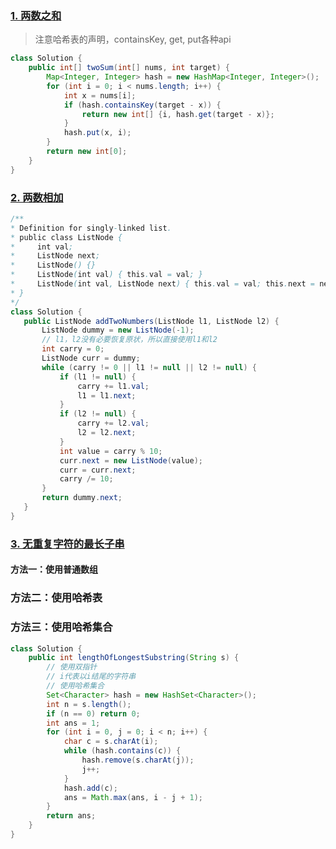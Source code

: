 

### [1. 两数之和](https://leetcode.cn/problems/two-sum/)

> 注意哈希表的声明，containsKey, get, put各种api

```java
class Solution {
    public int[] twoSum(int[] nums, int target) {
        Map<Integer, Integer> hash = new HashMap<Integer, Integer>();
        for (int i = 0; i < nums.length; i++) {
            int x = nums[i];
            if (hash.containsKey(target - x)) {
                return new int[] {i, hash.get(target - x)};
            }
            hash.put(x, i);
        }
        return new int[0];
    }
}
```



### [2. 两数相加](https://leetcode.cn/problems/add-two-numbers/)

 ```java
 /**
 * Definition for singly-linked list.
 * public class ListNode {
 *     int val;
 *     ListNode next;
 *     ListNode() {}
 *     ListNode(int val) { this.val = val; }
 *     ListNode(int val, ListNode next) { this.val = val; this.next = next; }
 * }
 */
class Solution {
    public ListNode addTwoNumbers(ListNode l1, ListNode l2) {
        ListNode dummy = new ListNode(-1);
        // l1，l2没有必要恢复原状，所以直接使用l1和l2
        int carry = 0;
        ListNode curr = dummy;
        while (carry != 0 || l1 != null || l2 != null) {
            if (l1 != null) {
                carry += l1.val;
                l1 = l1.next;
            }
            if (l2 != null) {
                carry += l2.val;
                l2 = l2.next;
            }
            int value = carry % 10;
            curr.next = new ListNode(value);
            curr = curr.next;
            carry /= 10;
        }
        return dummy.next;
    }
}
 
```



### [3. 无重复字符的最长子串](https://leetcode.cn/problems/longest-substring-without-repeating-characters/)

#### 方法一：使用普通数组
### 方法二：使用哈希表


### 方法三：使用哈希集合
```java
class Solution {
    public int lengthOfLongestSubstring(String s) {
        // 使用双指针
        // i代表以i结尾的字符串
        // 使用哈希集合
        Set<Character> hash = new HashSet<Character>();
        int n = s.length();
        if (n == 0) return 0;
        int ans = 1;
        for (int i = 0, j = 0; i < n; i++) {
            char c = s.charAt(i);
            while (hash.contains(c)) {
                hash.remove(s.charAt(j));
                j++;
            }
            hash.add(c);
            ans = Math.max(ans, i - j + 1);
        }
        return ans;
    }
}
```